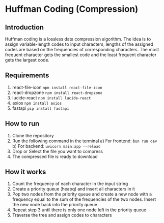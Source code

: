 # Huffman Coding (Compression) 

## Introduction
Huffman coding is a lossless data compression algorithm. The idea is to assign variable-length codes to input characters, lengths of the assigned codes are based on the frequencies of corresponding characters. The most frequent character gets the smallest code and the least frequent character gets the largest code.

## Requirements
1. react-file-icon ```npm install react-file-icon```
2. react-dropzone ```npm install react-dropzone```
3. lucide-react ```npm install lucide-react```
4. axios ```npm install axios```
5. fastapi ```pip install fastapi```

## How to run
1. Clone the repository
2. Run the following command in the terminal
    a) For frontend: ```bun run dev```
    b) For backend: ```uvicorn main:app --reload```
3. Drop or Select the file you want to compress
4. The compressed file is ready to download

## How it works
1. Count the frequency of each character in the input string
2. Create a priority queue (heapq) and insert all characters in it
3. Pop two nodes from the priority queue and create a new node with a frequency equal to the sum of the frequencies of the two nodes. Insert the new node back into the priority queue
4. Repeat step 3 until there is only one node left in the priority queue
5. Traverse the tree and assign codes to characters
